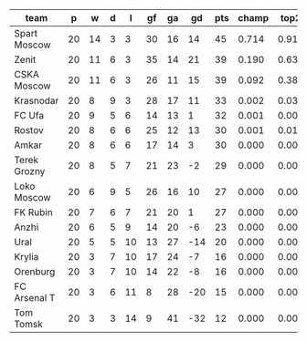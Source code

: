 |     team     | p  | w  | d | l  | gf | ga | gd  | pts | champ | top2  | top3  | top4  |  5-7  | bot4  | bot3  | bot2  |
|--------------|----|----|---|----|----|----|-----|-----|-------|-------|-------|-------|-------|-------|-------|-------|
| Spart Moscow | 20 | 14 | 3 |  3 | 30 | 16 |  14 |  45 | 0.714 | 0.918 | 0.990 | 0.999 | 0.002 | 0.000 | 0.000 | 0.000|
| Zenit        | 20 | 11 | 6 |  3 | 35 | 14 |  21 |  39 | 0.190 | 0.637 | 0.906 | 0.969 | 0.030 | 0.000 | 0.000 | 0.000|
| CSKA Moscow  | 20 | 11 | 6 |  3 | 26 | 11 |  15 |  39 | 0.092 | 0.384 | 0.797 | 0.927 | 0.071 | 0.000 | 0.000 | 0.000|
| Krasnodar    | 20 |  8 | 9 |  3 | 28 | 17 |  11 |  33 | 0.002 | 0.034 | 0.141 | 0.415 | 0.467 | 0.000 | 0.000 | 0.000|
| FC Ufa       | 20 |  9 | 5 |  6 | 14 | 13 |   1 |  32 | 0.001 | 0.009 | 0.054 | 0.211 | 0.523 | 0.000 | 0.000 | 0.000|
| Rostov       | 20 |  8 | 6 |  6 | 25 | 12 |  13 |  30 | 0.001 | 0.013 | 0.068 | 0.237 | 0.500 | 0.000 | 0.000 | 0.000|
| Amkar        | 20 |  8 | 6 |  6 | 17 | 14 |   3 |  30 | 0.000 | 0.003 | 0.020 | 0.105 | 0.449 | 0.001 | 0.000 | 0.000|
| Terek Grozny | 20 |  8 | 5 |  7 | 21 | 23 |  -2 |  29 | 0.000 | 0.001 | 0.007 | 0.048 | 0.343 | 0.003 | 0.000 | 0.000|
| Loko Moscow  | 20 |  6 | 9 |  5 | 26 | 16 |  10 |  27 | 0.000 | 0.002 | 0.013 | 0.058 | 0.344 | 0.003 | 0.001 | 0.000|
| FK Rubin     | 20 |  7 | 6 |  7 | 21 | 20 |   1 |  27 | 0.000 | 0.001 | 0.004 | 0.031 | 0.243 | 0.009 | 0.001 | 0.000|
| Anzhi        | 20 |  6 | 5 |  9 | 14 | 20 |  -6 |  23 | 0.000 | 0.000 | 0.000 | 0.001 | 0.025 | 0.124 | 0.036 | 0.008|
| Ural         | 20 |  5 | 5 | 10 | 13 | 27 | -14 |  20 | 0.000 | 0.000 | 0.000 | 0.000 | 0.002 | 0.487 | 0.242 | 0.077|
| Krylia       | 20 |  3 | 7 | 10 | 17 | 24 |  -7 |  16 | 0.000 | 0.000 | 0.000 | 0.000 | 0.001 | 0.652 | 0.391 | 0.174|
| Orenburg     | 20 |  3 | 7 | 10 | 14 | 22 |  -8 |  16 | 0.000 | 0.000 | 0.000 | 0.000 | 0.001 | 0.790 | 0.548 | 0.262|
| FC Arsenal T | 20 |  3 | 6 | 11 |  8 | 28 | -20 |  15 | 0.000 | 0.000 | 0.000 | 0.000 | 0.000 | 0.940 | 0.811 | 0.570|
| Tom Tomsk    | 20 |  3 | 3 | 14 |  9 | 41 | -32 |  12 | 0.000 | 0.000 | 0.000 | 0.000 | 0.000 | 0.991 | 0.970 | 0.909|
